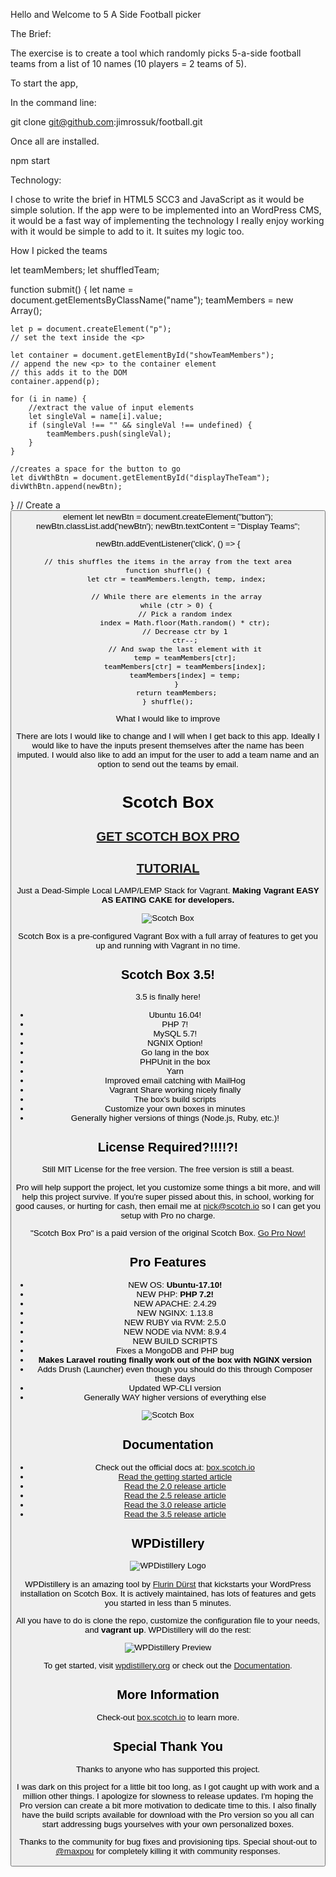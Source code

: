 Hello and Welcome to 5 A Side Football picker

The Brief:

The exercise is to create a tool which randomly picks 5-a-side football teams from a list of 10 names (10 players = 2 teams of 5).


To start the app, 

In the command line:

git clone git@github.com:jimrossuk/football.git

Once all are installed.

npm start



Technology:

I chose to write the brief in HTML5 SCC3 and JavaScript as it would be simple solution. If the app were to be implemented into an WordPress CMS, it would be a fast way of implementing the technology
 I really enjoy working with it would be simple to add to it. It suites my logic too.


How I picked the teams


let teamMembers;
let shuffledTeam;

function submit() {
    let name = document.getElementsByClassName("name");
    teamMembers = new Array();


    let p = document.createElement("p");
    // set the text inside the <p> 

    let container = document.getElementById("showTeamMembers");
    // append the new <p> to the container element
    // this adds it to the DOM
    container.append(p);

    for (i in name) {
        //extract the value of input elements
        let singleVal = name[i].value;
        if (singleVal !== "" && singleVal !== undefined) {
            teamMembers.push(singleVal);
        }
    }

    //creates a space for the button to go 
    let divWthBtn = document.getElementById("displayTheTeam");
    divWthBtn.append(newBtn);

}
// Create a <button> element
let newBtn = document.createElement("button");
newBtn.classList.add('newBtn');
newBtn.textContent = "Display Teams";

newBtn.addEventListener('click', () => {


    // this shuffles the items in the array from the text area
    function shuffle() {
        let ctr = teamMembers.length, temp, index;

        // While there are elements in the array
        while (ctr > 0) {
            // Pick a random index
            index = Math.floor(Math.random() * ctr);
            // Decrease ctr by 1
            ctr--;
            // And swap the last element with it
            temp = teamMembers[ctr];
            teamMembers[ctr] = teamMembers[index];
            teamMembers[index] = temp;
        }
        return teamMembers;
    } shuffle();



What I would like to improve

There are lots I would like to change and I will when I get back to this app. Ideally I would like to have the inputs present themselves after the name has been imputed.
I would also like to add an imput for the user to add a team name and an option to send out the teams by email.








# Scotch Box

## [GET SCOTCH BOX PRO](https://box.scotch.io/pro)

## [TUTORIAL](https://box.scotch.io)

Just a Dead-Simple Local LAMP/LEMP Stack for Vagrant. **Making Vagrant EASY AS EATING CAKE for developers.**

![Scotch Box](https://box.scotch.io/img/pro-banner.png)

Scotch Box is a pre-configured Vagrant Box with a full array of features to get you up and running with Vagrant in no time.


## Scotch Box 3.5!

3.5 is finally here!

* Ubuntu 16.04!
* PHP 7!
* MySQL 5.7!
* NGNIX Option!
* Go lang in the box
* PHPUnit in the box
* Yarn
* Improved email catching with MailHog
* Vagrant Share working nicely finally
* The box's build scripts
* Customize your own boxes in minutes
* Generally higher versions of things (Node.js, Ruby, etc.)!


## License Required?!!!!?!

Still MIT License for the free version. The free version is still a beast.

Pro will help support the project, let you customize some things a bit more, and will help this project survive. If you're super pissed about this, in school, working for good causes, or hurting for cash, then email me at nick@scotch.io so I can get you setup with Pro no charge.

"Scotch Box Pro" is a paid version of the original Scotch Box. [Go Pro Now!](https://box.scotch.io/pro)


## Pro Features

* NEW OS: **Ubuntu-17.10!**
* NEW PHP: **PHP 7.2!**
* NEW APACHE: 2.4.29
* NEW NGINX: 1.13.8
* NEW RUBY via RVM: 2.5.0
* NEW NODE via NVM: 8.9.4
* NEW BUILD SCRIPTS
* Fixes a MongoDB and PHP bug
* **Makes Laravel routing finally work out of the box with NGINX version**
* Adds Drush (Launcher) even though you should do this through Composer these days
* Updated WP-CLI version
* Generally WAY higher versions of everything else

![Scotch Box](https://box.scotch.io/img/terminal.png)

## Documentation

* Check out the official docs at: [box.scotch.io](https://box.scotch.io)
* [Read the getting started article](https://scotch.io/bar-talk/introducing-scotch-box-a-vagrant-lamp-stack-that-just-works)
* [Read the 2.0 release article](https://scotch.io/bar-talk/announcing-scotch-box-2-0-our-dead-simple-vagrant-lamp-stack-improved)
* [Read the 2.5 release article](https://scotch.io/bar-talk/announcing-scotch-box-2-5)
* [Read the 3.0 release article](https://scotch.io/bar-talk/announcing-scotch-box-30-and-scotch-box-pro)
* [Read the 3.5 release article](https://scotch.io/bar-talk/announcing-scotch-box-v35-and-scotch-box-pro-v15-the-big-switcheroo)



## WPDistillery

![WPDistillery Logo](http://files.flurinduerst.ch/wpdistillery/wpdistillery_bright.png)

WPDistillery is an amazing tool by [Flurin Dürst](https://twitter.com/flurinduerst) that kickstarts your WordPress installation on Scotch Box. It is actively maintained, has lots of features and gets you started in less than 5 minutes.

All you have to do is clone the repo, customize the configuration file to your needs, and <b>vagrant up</b>. WPDistillery will do the rest:

![WPDistillery Preview](http://files.flurinduerst.ch/wpdistillery/wpdistillery_terminal_small.png)

To get started, visit [wpdistillery.org](https://wpdistillery.org) or check out the [Documentation](https://github.com/flurinduerst/WPDistillery).


## More Information

Check-out [box.scotch.io](https://box.scotch.io) to learn more.




## Special Thank You

Thanks to anyone who has supported this project.

I was dark on this project for a little bit too long, as I got caught up with work and a million other things. I apologize for slowness to release updates. I'm hoping the Pro version can create a bit more motivation to dedicate time to this. I also finally have the build scripts available for download with the Pro version so you all can start addressing bugs yourselves with your own personalized boxes.

Thanks to the community for bug fixes and provisioning tips. Special shout-out to [@maxpou](https://github.com/maxpou) for completely killing it with community responses. 
